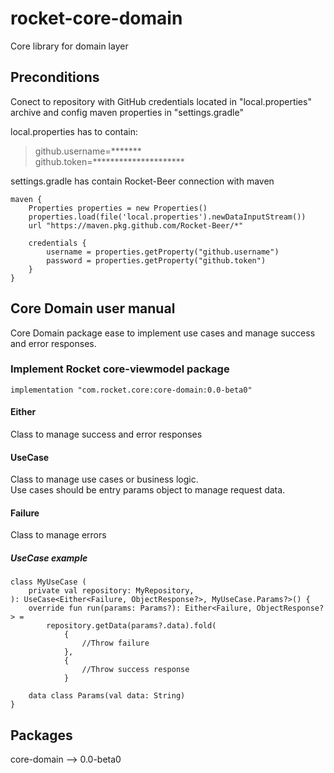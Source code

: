 # rocket-core-domain
Core library for domain layer

## Preconditions
Conect to repository with GitHub credentials located in "local.properties" archive and config maven properties in "settings.gradle"

local.properties has to contain:
> github.username=*******  
> github.token=*********************

settings.gradle has contain Rocket-Beer connection with maven
~~~
maven {  
    Properties properties = new Properties()  
    properties.load(file('local.properties').newDataInputStream())  
    url "https://maven.pkg.github.com/Rocket-Beer/*"  
    
    credentials {  
        username = properties.getProperty("github.username")  
        password = properties.getProperty("github.token")  
    }  
}
~~~

## Core Domain user manual
Core Domain package ease to implement use cases and manage success and error responses.

### Implement Rocket core-viewmodel package
~~~
implementation "com.rocket.core:core-domain:0.0-beta0"
~~~

#### Either
Class to manage success and error responses

#### UseCase
Class to manage use cases or business logic.  
Use cases should be entry params object to manage request data.

#### Failure
Class to manage errors

##### UseCase example
~~~
class MyUseCase (
    private val repository: MyRepository,
): UseCase<Either<Failure, ObjectResponse?>, MyUseCase.Params?>() {
    override fun run(params: Params?): Either<Failure, ObjectResponse?> =
        repository.getData(params?.data).fold(
            {
                //Throw failure
            },
            {
                //Throw success response
            }

    data class Params(val data: String)
}
~~~

## Packages
core-domain --> 0.0-beta0 
